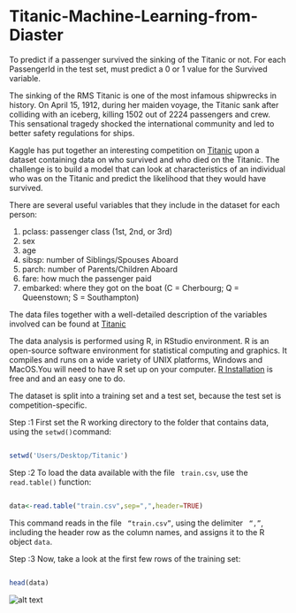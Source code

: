 # Titanic-Machine-Learning-from-Diaster
To predict if a passenger survived the sinking of the Titanic or not. For each PassengerId in the test set, must predict a 0 or 1 value for the Survived variable.

The sinking of the RMS Titanic is one of the most infamous shipwrecks in history.  On April 15, 1912, during her maiden voyage, the Titanic sank after colliding with an iceberg, killing 1502 out of 2224 passengers and crew.
This sensational tragedy shocked the international community and led to better safety regulations for ships.

Kaggle has put together an interesting competition on <a href="https://www.kaggle.com/c/titanic">Titanic</a> upon a dataset containing data on who survived and who died on the Titanic. 
The challenge is to build a model that can look at characteristics of an individual who was on the Titanic and predict the likelihood that they would have survived. 

There are several useful variables that they include in the dataset for each person:
1. pclass: passenger class (1st, 2nd, or 3rd)
2. sex
3. age
4. sibsp: number of Siblings/Spouses Aboard
5. parch: number of Parents/Children Aboard
6. fare: how much the passenger paid
7. embarked: where they got on the boat (C = Cherbourg; Q = Queenstown; S = Southampton)

The data files together with a well-detailed description of the variables involved can be found at <a href="https://www.kaggle.com/c/titanic">Titanic</a>

The data analysis is performed using R, in RStudio environment. R is an open-source software environment for statistical computing and graphics. 
It compiles and runs on a wide variety of UNIX platforms, Windows and MacOS.You will need to have R set up on your computer. 
<a href="https://www.r-project.org/">R Installation</a> is free and and an easy one to do.

The dataset is split into a training set and a test set, because the test set is competition-specific.

Step :1
First set the R working directory to the folder that contains data, using the ``` setwd() ```command:

```R

setwd('Users/Desktop/Titanic')

```
Step :2
To load the data available with the file ``` train.csv```, use the ``` read.table()``` function:

```R

data<-read.table("train.csv",sep=",",header=TRUE)

```

This command reads in the file ``` “train.csv”```, using the delimiter ``` “,”```, including the header row as the column names, and assigns it to the R object ``` data ```.

Step :3
Now, take a look at the first few rows of the training set:

```R

head(data)

```
![alt text](screenshots/r1.png "Description goes here")



